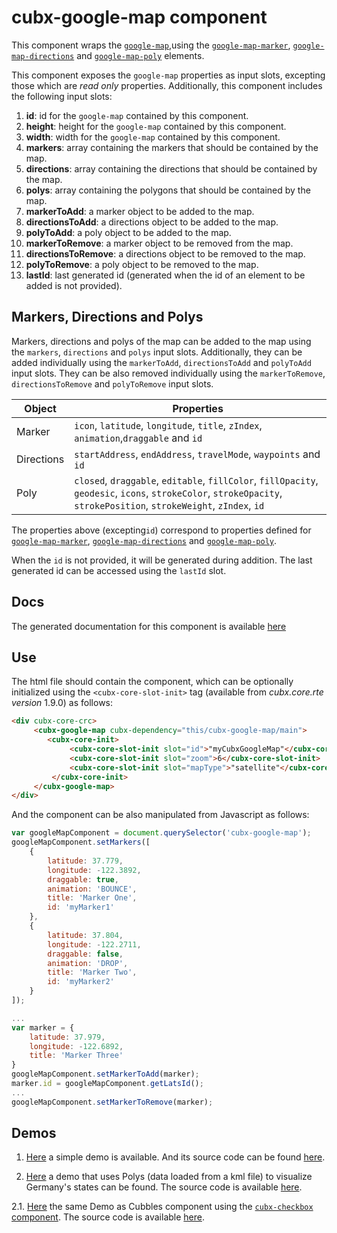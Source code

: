# cubx-google-map component
This component wraps the [`google-map`](https://elements.polymer-project.org/elements/google-map),using the [`google-map-marker`](https://elements.polymer-project.org/elements/google-map?active=google-map-marker),
[`google-map-directions`](https://elements.polymer-project.org/elements/google-map?active=google-map-directions) and [`google-map-poly`](https://github.com/GoogleWebComponents/google-map/blob/master/google-map-poly.html) elements. 

This component exposes the `google-map` properties as input slots, excepting those which are _read only_ properties. Additionally,
this component includes the following input slots: 

1. **id**: id for the `google-map` contained by this component.
2. **height**: height for the `google-map` contained by this component.
3. **width**: width for the `google-map` contained by this component.
4. **markers**: array containing the markers that should be contained by the map.
5. **directions**: array containing the directions that should be contained by the map.
6. **polys**: array containing the polygons that should be contained by the map.
7. **markerToAdd**: a marker object to be added to the map.
8. **directionsToAdd**: a directions object to be added to the map.
9. **polyToAdd**: a poly object to be added to the map.
10. **markerToRemove**: a marker object to be removed from the map.
11. **directionsToRemove**: a directions object to be removed to the map.
12. **polyToRemove**: a poly object to be removed to the map.
13. **lastId**: last generated id (generated when the id of an element to be added is not provided).

## Markers, Directions and Polys
Markers, directions and polys of the map can be added to the map using the `markers`, `directions` and `polys` input slots. Additionally, they can be added individually using the `markerToAdd`, `directionsToAdd` and `polyToAdd` input slots. They can be also removed individually using the `markerToRemove`, `directionsToRemove` and `polyToRemove` input slots. 

| Object     | Properties                                                                                                                                                           |
|------------|----------------------------------------------------------------------------------------------------------------------------------------------------------------------|
| Marker     | `icon`, `latitude`, `longitude`, `title`, `zIndex`, `animation`,`draggable` and `id`                                                                                 |
| Directions | `startAddress`, `endAddress`, `travelMode`, `waypoints` and `id`                                                                                                     |
| Poly       | `closed`, `draggable`, `editable`, `fillColor`, `fillOpacity`, `geodesic`, `icons`, `strokeColor`, `strokeOpacity`, `strokePosition`, `strokeWeight`, `zIndex`, `id` |

The properties above (excepting`id`) correspond to properties defined for [`google-map-marker`](https://elements.polymer-project.org/elements/google-map?active=google-map-marker),
[`google-map-directions`](https://elements.polymer-project.org/elements/google-map?active=google-map-directions) and
[`google-map-poly`](https://github.com/GoogleWebComponents/google-map/blob/master/google-map-poly.html). 

When the `id` is not provided, it will be generated during addition. The last generated id can be accessed using the `lastId` slot.

## Docs
The generated documentation for this component is available [here](https://cubbles.world/sandbox/com.incowia.cubx-google-map@1.0.0-SNAPSHOT/cubx-google-map/docs/index.html)

## Use
The html file should contain the component, which can be optionally initialized using the `<cubx-core-slot-init>` tag (available from 
_cubx.core.rte version_ 1.9.0) as follows:

```html
<div cubx-core-crc>
     <cubx-google-map cubx-dependency="this/cubx-google-map/main">
        <cubx-core-init>
             <cubx-core-slot-init slot="id">"myCubxGoogleMap"</cubx-core-slot-init>
             <cubx-core-slot-init slot="zoom">6</cubx-core-slot-init>
             <cubx-core-slot-init slot="mapType">"satellite"</cubx-core-slot-init>
         </cubx-core-init>
     </cubx-google-map>
</div>
```

And the component can be also manipulated from Javascript as follows:

```javascript
var googleMapComponent = document.querySelector('cubx-google-map');
googleMapComponent.setMarkers([
	{
		latitude: 37.779,
		longitude: -122.3892,
		draggable: true,
		animation: 'BOUNCE',
		title: 'Marker One',
		id: 'myMarker1'
	},
	{
		latitude: 37.804,
		longitude: -122.2711,
		draggable: false,
		animation: 'DROP',
		title: 'Marker Two',
		id: 'myMarker2'
	}
]);

...
var marker = {
    latitude: 37.979,
    longitude: -122.6892,
    title: 'Marker Three'
}
googleMapComponent.setMarkerToAdd(marker);
marker.id = googleMapComponent.getLatsId();
...
googleMapComponent.setMarkerToRemove(marker);
```

## Demos
1. [Here](https://cubbles.world/sandbox/com.incowia.cubx-google-map@1.0.0-SNAPSHOT/cubx-google-map/demo/index.html) 
a simple demo is available. And its source code can be found
[here](https://github.com/iCubbles/cubx-polymer-elements/blob/master/webpackages/com.incowia.cubx-google-map/cubx-google-map/demo/index.html).

2. [Here](https://cubbles.world/sandbox/com.incowia.cubx-google-map@1.0.0-SNAPSHOT/cubx-google-map/germanStatesDemo/index.html) 
a demo that uses Polys (data loaded from a kml file) to visualize Germany's states can be found. 
The source code is available 
[here](https://github.com/iCubbles/cubx-polymer-elements/blob/master/webpackages/com.incowia.cubx-google-map/cubx-google-map/germanStatesDemo/index.html).

2.1. [Here](https://cubbles.world/sandbox/com.incowia.demo.cubx-polymer-elements-demos@0.1.0-SNAPSHOT/german-states/demo/index.html) 
the same Demo as Cubbles component using the [`cubx-checkbox` component](https://github.com/iCubbles/base-html-components). 
The source code is available 
[here](https://github.com/iCubbles/cubx-polymer-elements-demos/tree/master/webpackages/com.incowia.demo.cubx-polymer-elements-demos). 
